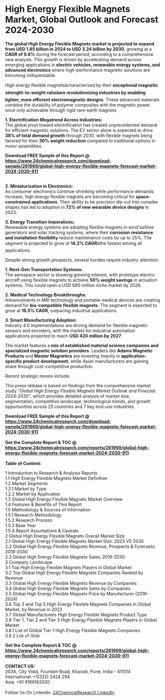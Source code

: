 <h1>High Energy Flexible Magnets Market, Global Outlook and Forecast 2024-2030</h1><p><strong>The global High Energy Flexible Magnets market is projected to expand from USD 1.85 billion in 2024 to USD 3.24 billion by 2030</strong>, growing at a <strong>CAGR of 9.8%</strong> during the forecast period, according to a comprehensive new analysis. This growth is driven by accelerating demand across emerging applications in <strong>electric vehicles, renewable energy systems, and advanced electronics</strong> where high-performance magnetic solutions are becoming indispensable.</p><p>High energy flexible magnetsâcharacterized by their <strong>exceptional magnetic strength-to-weight ratioâare revolutionizing industries by enabling lighter, more efficient electromagnetic designs</strong>. These advanced materials combine the durability of polymer composites with the magnetic power once only achievable through rigid rare-earth magnets.</p><p><strong>1. Electrification Megatrend Across Industries:</strong><br>
The global pivot toward electrification has created unprecedented demand for efficient magnetic solutions. The EV sector alone is expected to drive <strong>38% of total demand growth</strong> through 2030, with flexible magnets being favored for their <strong>30% weight reduction</strong> compared to traditional options in motor assemblies.</p><div><b>Download FREE Sample of this Report @ 
            <a href="https://www.24chemicalresearch.com/download-sample/261969/global-high-energy-flexible-magnets-forecast-market-2024-2030-911">
            https://www.24chemicalresearch.com/download-sample/261969/global-high-energy-flexible-magnets-forecast-market-2024-2030-911</a></b></div><br><p><strong>2. Miniaturization in Electronics:</strong><br>
As consumer electronics continue shrinking while performance demands increase, high energy flexible magnets are becoming critical for <strong>space-constrained applications</strong>. Their ability to be precision die-cut into complex shapes has led to adoption in <strong>72% of new wearable device designs</strong> in 2023.</p><p><strong>3. Energy Transition Imperatives:</strong><br>
Renewable energy systems are adopting flexible magnets in wind turbine generators and solar tracking systems, where their <strong>corrosion resistance and installation flexibility</strong> reduce maintenance costs by up to 25%. The segment is projected to grow at <strong>14.2% CAGR</strong>âthe fastest among all applications.</p><p>Despite strong growth prospects, several hurdles require industry attention:</p><p><strong>1. Next-Gen Transportation Systems:</strong><br>
The aerospace sector is showing growing interest, with prototype electric aircraft using flexible magnets to achieve <strong>50% weight savings</strong> in actuation systems. This could open a USD 680 million niche market by 2028.</p><p><strong>2. Medical Technology Breakthroughs:</strong><br>
Advancements in MRI technology and portable medical devices are creating demand for <strong>bio-compatible flexible magnets</strong>. The segment is expected to grow at <strong>16.5% CAGR</strong>, outpacing industrial applications.</p><p><strong>3. Smart Manufacturing Adoption:</strong><br>
Industry 4.0 implementations are driving demand for flexible magnetic sensors and encoders, with the market for industrial automation applications projected to reach <strong>USD 420 million by 2027</strong>.</p><p>The market features a <strong>mix of established material science companies and specialized magnetic solution providers</strong>. Leaders like <strong>Adams Magnetic Products</strong> and <strong>Master Magnetics</strong> are investing heavily in <strong>application-specific product development</strong>, while Asian manufacturers are gaining share through cost-competitive production.</p><p>Recent strategic moves include:</p><p>This press release is based on findings from the comprehensive market study <em>"Global High Energy Flexible Magnets Market Outlook and Forecast 2024-2030"</em>, which provides detailed analysis of market size, segmentation, competitive landscape, technological trends, and growth opportunities across 25 countries and 7 key end-use industries.</p><div><b>Download FREE Sample of this Report @ 
            <a href="https://www.24chemicalresearch.com/download-sample/261969/global-high-energy-flexible-magnets-forecast-market-2024-2030-911">
            https://www.24chemicalresearch.com/download-sample/261969/global-high-energy-flexible-magnets-forecast-market-2024-2030-911</a></b></div><br><div><b>Get the Complete Report & TOC @ 
            <a href="https://www.24chemicalresearch.com/reports/261969/global-high-energy-flexible-magnets-forecast-market-2024-2030-911">
            https://www.24chemicalresearch.com/reports/261969/global-high-energy-flexible-magnets-forecast-market-2024-2030-911</a></b></div><br>
            <b>Table of Content:</b><p>1 Introduction to Research & Analysis Reports<br />
    1.1 High Energy Flexible Magnets Market Definition<br />
    1.2 Market Segments<br />
        1.2.1 Market by Type<br />
        1.2.2 Market by Application<br />
    1.3 Global High Energy Flexible Magnets Market Overview<br />
    1.4 Features & Benefits of This Report<br />
    1.5 Methodology & Sources of Information<br />
        1.5.1 Research Methodology<br />
        1.5.2 Research Process<br />
        1.5.3 Base Year<br />
        1.5.4 Report Assumptions & Caveats<br />
2 Global High Energy Flexible Magnets Overall Market Size<br />
    2.1 Global High Energy Flexible Magnets Market Size: 2023 VS 2030<br />
    2.2 Global High Energy Flexible Magnets Revenue, Prospects & Forecasts: 2019-2030<br />
    2.3 Global High Energy Flexible Magnets Sales: 2019-2030<br />
3 Company Landscape<br />
    3.1 Top High Energy Flexible Magnets Players in Global Market<br />
    3.2 Top Global High Energy Flexible Magnets Companies Ranked by Revenue<br />
    3.3 Global High Energy Flexible Magnets Revenue by Companies<br />
    3.4 Global High Energy Flexible Magnets Sales by Companies<br />
    3.5 Global High Energy Flexible Magnets Price by Manufacturer (2019-2024)<br />
    3.6 Top 3 and Top 5 High Energy Flexible Magnets Companies in Global Market, by Revenue in 2023<br />
    3.7 Global Manufacturers High Energy Flexible Magnets Product Type<br />
    3.8 Tier 1, Tier 2 and Tier 3 High Energy Flexible Magnets Players in Global Market<br />
        3.8.1 List of Global Tier 1 High Energy Flexible Magnets Companies<br />
        3.8.2 List of Glob</p><div><b>Get the Complete Report & TOC @ 
            <a href="https://www.24chemicalresearch.com/reports/261969/global-high-energy-flexible-magnets-forecast-market-2024-2030-911">
            https://www.24chemicalresearch.com/reports/261969/global-high-energy-flexible-magnets-forecast-market-2024-2030-911</a></b></div><br><b>CONTACT US:</b><br>
            203A, City Vista, Fountain Road, Kharadi, Pune, India - 411014<br>
            International: +1(332) 2424 294<br>
            Asia: +91 9169162030 <br><br>
            Follow Us On LinkedIn: <a href="https://www.linkedin.com/company/24chemicalresearch/">24ChemicalResearch LinkedIn</a>